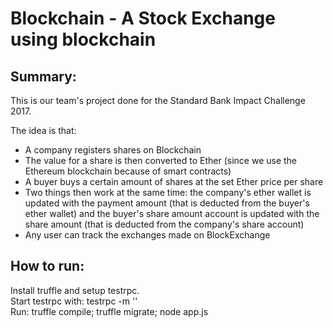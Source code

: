 # Blockchain - A Stock Exchange using blockchain

<h2>Summary:</h1>

<p>
  This is our team's project done for the Standard Bank Impact Challenge 2017.
  
  The idea is that:
  <ul>
  <li>A company registers shares on Blockchain</li>
  <li>The value for a share is then converted to Ether (since we use the Ethereum blockchain because of smart contracts)</li>
  <li>A buyer buys a certain amount of shares at the set Ether price per share</li>
  <li>Two things then work at the same time: the company's ether wallet is updated with the payment amount (that is deducted from the buyer's ether wallet) and the buyer's share amount account is updated with the share amount (that is deducted from the company's share account)</li>
  <li>Any user can track the exchanges made on BlockExchange</li>
  </ul>
</p>

<h2>How to run:</h1>

<p>
  Install truffle and setup testrpc.<br/>
  Start testrpc with: testrpc -m '<your 12 word MetaMask account setting>'<br/>
  Run: truffle compile; truffle migrate; node app.js
</p>
